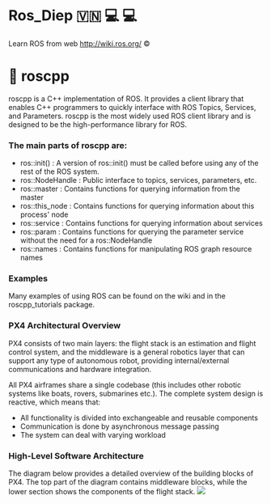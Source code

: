 # Ros_Diep :vietnam: :computer: :computer:
Learn ROS from web http://wiki.ros.org/ :copyright:

# :pushpin: roscpp
roscpp is a C++ implementation of ROS. It provides a client library that enables C++ programmers to quickly interface with ROS Topics, Services, and Parameters. roscpp is the most widely used ROS client library and is designed to be the high-performance library for ROS.
### The main parts of roscpp are:

 * ros::init() : A version of ros::init() must be called before using any of the rest of the ROS system.
 * ros::NodeHandle : Public interface to topics, services, parameters, etc.
 * ros::master : Contains functions for querying information from the master
 * ros::this_node : Contains functions for querying information about this process' node
 * ros::service : Contains functions for querying information about services
 * ros::param : Contains functions for querying the parameter service without the need for a ros::NodeHandle
 * ros::names : Contains functions for manipulating ROS graph resource names
### Examples
Many examples of using ROS can be found on the wiki and in the roscpp_tutorials package.

### PX4 Architectural Overview
PX4 consists of two main layers: the flight stack is an estimation and flight control system, and the middleware is a general robotics layer that can support any type of autonomous robot, providing internal/external communications and hardware integration.

All PX4 airframes share a single codebase (this includes other robotic systems like boats, rovers, submarines etc.). The complete system design is reactive, which means that:

 * All functionality is divided into exchangeable and reusable components
 * Communication is done by asynchronous message passing
 * The system can deal with varying workload
### High-Level Software Architecture
The diagram below provides a detailed overview of the building blocks of PX4. The top part of the diagram contains middleware blocks, while the lower section shows the components of the flight stack.
![](https://dev.px4.io/master/assets/diagrams/PX4_Architecture.svg)
